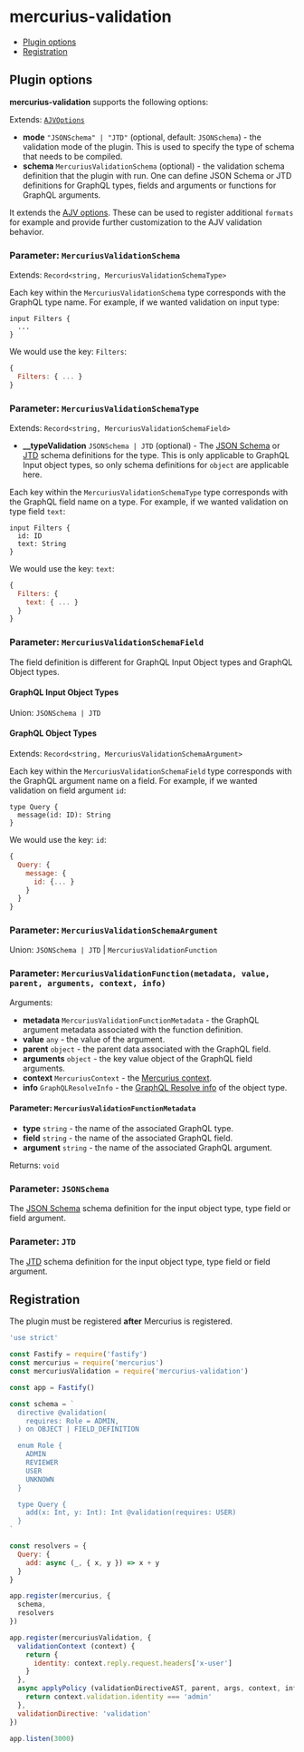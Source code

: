 # mercurius-validation

- [Plugin options](#plugin-options)
- [Registration](#registration)

## Plugin options

<!-- TODO -->
**mercurius-validation** supports the following options:

Extends: [`AJVOptions`](https://ajv.js.org/options.html)

* **mode** `"JSONSchema" | "JTD"` (optional, default: `JSONSchema`) - the validation mode of the plugin. This is used to specify the type of schema that needs to be compiled.
* **schema** `MercuriusValidationSchema` (optional) - the validation schema definition that the plugin with run. One can define JSON Schema or JTD definitions for GraphQL types, fields and arguments or functions for GraphQL arguments.

It extends the [AJV options](https://ajv.js.org/options.html). These can be used to register additional `formats` for example and provide further customization to the AJV validation behavior.

### Parameter: `MercuriusValidationSchema`

Extends: `Record<string, MercuriusValidationSchemaType>`

Each key within the `MercuriusValidationSchema` type corresponds with the  GraphQL type name. For example, if we wanted validation on input type:

```gql
input Filters {
  ...
}
```

We would use the key: `Filters`:

```js
{
  Filters: { ... }
}
```

### Parameter: `MercuriusValidationSchemaType`

Extends: `Record<string, MercuriusValidationSchemaField>`

* **__typeValidation** `JSONSchema | JTD` (optional) - The [JSON Schema](https://json-schema.org/understanding-json-schema/) or [JTD](https://jsontypedef.com/docs/) schema definitions for the type. This is only applicable to GraphQL Input object types, so only schema definitions for `object` are applicable here.

Each key within the `MercuriusValidationSchemaType` type corresponds with the GraphQL field name on a type. For example, if we wanted validation on type field `text`:

```gql
input Filters {
  id: ID
  text: String
}
```

We would use the key: `text`:

```js
{
  Filters: {
    text: { ... }
  }
}
```

### Parameter: `MercuriusValidationSchemaField`

The field definition is different for GraphQL Input Object types and GraphQL Object types.

#### GraphQL Input Object Types

Union: `JSONSchema | JTD`

#### GraphQL Object Types

Extends: `Record<string, MercuriusValidationSchemaArgument>`

Each key within the `MercuriusValidationSchemaField` type corresponds with the GraphQL argument name on a field. For example, if we wanted validation on field argument `id`:

```gql
type Query {
  message(id: ID): String
}
```

We would use the key: `id`:

```js
{
  Query: {
    message: {
      id: {... }
    }
  }
}
```

### Parameter: `MercuriusValidationSchemaArgument`

Union: `JSONSchema | JTD` | `MercuriusValidationFunction`

### Parameter: `MercuriusValidationFunction(metadata, value, parent, arguments, context, info)`

Arguments:

* **metadata** `MercuriusValidationFunctionMetadata` - the GraphQL argument metadata associated with the function definition. 
* **value** `any` - the value of the argument.
* **parent** `object` - the parent data associated with the GraphQL field.
* **arguments** `object` - the key value object of the GraphQL field arguments.
* **context** `MercuriusContext` - the [Mercurius context](https://mercurius.dev/#/docs/context).
* **info** `GraphQLResolveInfo` - the [GraphQL Resolve info](https://graphql.org/graphql-js/type/#graphqlobjecttype) of the object type.

#### Parameter: `MercuriusValidationFunctionMetadata`

* **type** `string` - the name of the associated GraphQL type.
* **field** `string` - the name of the associated GraphQL field.
* **argument** `string` - the name of the associated GraphQL argument.

Returns: `void`

### Parameter: `JSONSchema`

The [JSON Schema](https://json-schema.org/understanding-json-schema/) schema definition for the input object type, type field or field argument.

### Parameter: `JTD`

The [JTD](https://jsontypedef.com/docs/) schema definition for the input object type, type field or field argument.

## Registration

The plugin must be registered **after** Mercurius is registered.

```js
'use strict'

const Fastify = require('fastify')
const mercurius = require('mercurius')
const mercuriusValidation = require('mercurius-validation')

const app = Fastify()

const schema = `
  directive @validation(
    requires: Role = ADMIN,
  ) on OBJECT | FIELD_DEFINITION

  enum Role {
    ADMIN
    REVIEWER
    USER
    UNKNOWN
  }

  type Query {
    add(x: Int, y: Int): Int @validation(requires: USER)
  }
`

const resolvers = {
  Query: {
    add: async (_, { x, y }) => x + y
  }
}

app.register(mercurius, {
  schema,
  resolvers
})

app.register(mercuriusValidation, {
  validationContext (context) {
    return {
      identity: context.reply.request.headers['x-user']
    }
  },
  async applyPolicy (validationDirectiveAST, parent, args, context, info) {
    return context.validation.identity === 'admin'
  },
  validationDirective: 'validation'
})

app.listen(3000)
```
